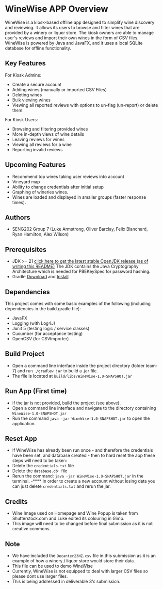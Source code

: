 # WineWise APP Overview
WineWise is a kiosk-based offline app designed to simplify wine discovery and reviewing. It allows its users to browse and filter wines that are provided by a winery or liquor store. The kiosk owners are able to manage user's reviews and import their own wines in the form of CSV files. WineWise is powered by Java and JavaFX, and it uses a local SQLite database for offline functionality.

## Key Features
For Kiosk Admins:
- Create a secure account
- Adding wines (manually or imported CSV Files)
- Deleting wines
- Bulk viewing wines
- Viewing all reported reviews with options to un-flag (un-report) or delete them

For Kiosk Users:
- Browsing and filtering provided wines
- More in-depth views of wine details
- Leaving reviews for wines
- Viewing all reviews for a wine
- Reporting invalid reviews

## Upcoming Features
- Recommend top wines taking user reviews into account
- Vineyard map
- Ability to change credentials after initial setup
- Graphing of wineries wines.
- Wines are loaded and displayed in smaller groups (faster response times).

## Authors
- SENG202 Group 7 (Luke Armstrong, Oliver Barclay, Felix Blanchard, Ryan Hamilton, Alex Wilson)

## Prerequisites
- JDK >= 21 [click here to get the latest stable OpenJDK release (as of writing this README)](https://jdk.java.net/18/) The JDK contains the Java Cryptography Architecture which is needed for PBEKeySpec for password hashing.
- Gradle [Download](https://gradle.org/releases/) and [Install](https://gradle.org/install/)

## Dependencies
This project comes with some basic examples of the following (including dependencies in the build.gradle file):
- JavaFX
- Logging (with Log4J)
- Junit 5 (testing logic / service classes)
- Cucumber (for acceptance testing)
- OpenCSV (for CSVImporter)

## Build Project 
- Open a command line interface inside the project directory (folder team-7) and run `./gradlew jar` to build a .jar file. 
- The file is located at `build/libs/WineWise-1.0-SNAPSHOT.jar`

## Run App (First time)
- If the jar is not provided, build the project (see above). 
- Open a command line interface and navigate to the directory containing `WineWise-1.0-SNAPSHOT.jar`
- Run the command `java -jar WineWise-1.0-SNAPSHOT.jar` to open the application.

## Reset App
- If WineWise has already been run once - and therefore the credentials have been set, and database created - then to hard reset the app these steps will need to be taken:
- Delete the `credentials.txt` file
- Delete the `database.db'` file
- Rerun the command: `java -jar WineWise-1.0-SNAPSHOT.jar` in the terminal.
-**** In order to create a new account without losing data you can just delete `credentials.txt` and rerun the jar.

## Credits
- Wine Image used on Homepage and Wine Popup is taken from Shutterstock.com and Luke edited its colouring in Gimp.
- This image will need to be changed before final submission as it is not creative commons.

## Note
- We have included the `Decanter23NZ.csv` file in this submission as it is an example of how a winery / liquor store would store their data.
- This file can be used to demo WineWise
- Currently, WineWise is not equipped to deal with larger CSV files so please dont use larger files.
- This is being addressed in deliverable 3's submission.
